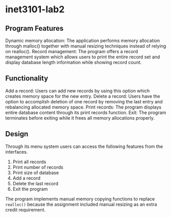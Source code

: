 # inet3101-lab2
## Program Features
Dynamic memory allocation: The application performs memory allocation through malloc() together with manual resizing techniques instead of relying on realloc().
Record management: The program offers a record management system which allows users to print the entire record set and display database length information while showing record count.

## Functionality
Add a record: Users can add new records by using this option which creates memory space for the new entry.
Delete a record: Users have the option to accomplish deletion of one record by removing the last entry and rebalancing allocated memory space.
Print records: The program displays entire database content through its print records function.
Exit: The program terminates before exiting while it frees all memory allocations properly.

## Design
Through its menu system users can access the following features from the interfaces.
1. Print all records
2. Print number of records
3. Print size of database
4. Add a record
5. Delete the last record
6. Exit the program

The program implements manual memory copying functions to replace `realloc()` because the assignment included manual resizing as an extra credit requirement.
